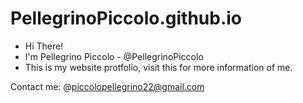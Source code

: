 # PellegrinoPiccolo.github.io
- Hi There!
- I'm Pellegrino Piccolo - @PellegrinoPiccolo
- This is my website protfolio, visit this for more information of me.

Contact me: @piccolopellegrino22@gmail.com
